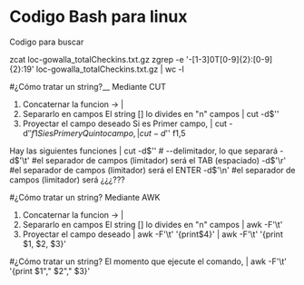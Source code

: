 # Codigo Bash para linux

Codigo para buscar 

zcat loc-gowalla_totalCheckins.txt.gz
zgrep -e '-[1-3]0T[0-9]\{2\}:[0-9]\{2\}:19' loc-gowalla_totalCheckins.txt.gz | wc -l

#¿Cómo tratar un string?__
Mediante CUT
1) Concaternar la funcion -> |
2) Separarlo en campos
    El string [] lo divides en "n" campos
    | cut -d$''
3) Proyectar el campo deseado
    Si es Primer campo, | cut -d$'' f1
    Si es Primer y Quinto campo, | cut -d$'' f1,5

Hay las siguientes funciones
| cut -d$'' # --delimitador, lo que separará
-d$'\t' #el separador de campos (limitador) será el TAB (espaciado)
-d$'\r' #el separador de campos (limitador) será el ENTER
-d$'\n' #el separador de campos (limitador) será ¿¿¿???

#¿Cómo tratar un string?
Mediante AWK
1) Concaternar la funcion -> |
2) Separarlo en campos
    El string [] lo divides en "n" campos
    | awk -F'\t'
3) Proyectar el campo deseado
    | awk -F'\t' '{print$4}'
    | awk -F'\t' '{print $1, $2, $3}'


#¿Cómo tratar un string?
El momento que ejecute el comando, 
| awk -F'\t' '{print $1"," $2"," $3}'
